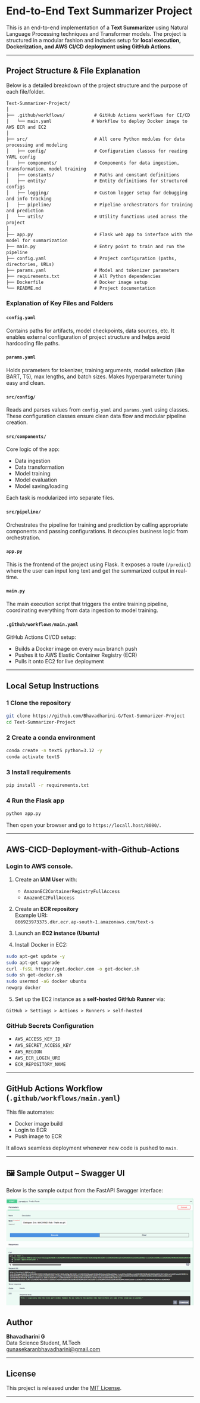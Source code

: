 #  End-to-End Text Summarizer Project

This is an end-to-end implementation of a **Text Summarizer** using Natural Language Processing techniques and Transformer models. The project is structured in a modular fashion and includes setup for **local execution, Dockerization, and AWS CI/CD deployment using GitHub Actions**.

---

##  Project Structure & File Explanation

Below is a detailed breakdown of the project structure and the purpose of each file/folder. 

```
Text-Summarizer-Project/
│
├── .github/workflows/           # GitHub Actions workflows for CI/CD
│   └── main.yaml               # Workflow to deploy Docker image to AWS ECR and EC2
│
├── src/                         # All core Python modules for data processing and modeling
│   ├── config/                  # Configuration classes for reading YAML config
│   ├── components/              # Components for data ingestion, transformation, model training
│   ├── constants/               # Paths and constant definitions
│   ├── entity/                  # Entity definitions for structured configs
│   ├── logging/                 # Custom logger setup for debugging and info tracking
│   ├── pipeline/                # Pipeline orchestrators for training and prediction
│   └── utils/                   # Utility functions used across the project
│
├── app.py                       # Flask web app to interface with the model for summarization
├── main.py                      # Entry point to train and run the pipeline
├── config.yaml                  # Project configuration (paths, directories, URLs)
├── params.yaml                  # Model and tokenizer parameters
├── requirements.txt             # All Python dependencies
├── Dockerfile                   # Docker image setup
└── README.md                    # Project documentation
```

###  Explanation of Key Files and Folders

####  `config.yaml`
Contains paths for artifacts, model checkpoints, data sources, etc. It enables external configuration of project structure and helps avoid hardcoding file paths.

####  `params.yaml`
Holds parameters for tokenizer, training arguments, model selection (like BART, T5), max lengths, and batch sizes. Makes hyperparameter tuning easy and clean.

####  `src/config/`
Reads and parses values from `config.yaml` and `params.yaml` using classes. These configuration classes ensure clean data flow and modular pipeline creation.

#### `src/components/`
Core logic of the app:
- Data ingestion
- Data transformation
- Model training
- Model evaluation
- Model saving/loading

Each task is modularized into separate files.

####  `src/pipeline/`
Orchestrates the pipeline for training and prediction by calling appropriate components and passing configurations. It decouples business logic from orchestration.

####  `app.py`
This is the frontend of the project using Flask. It exposes a route (`/predict`) where the user can input long text and get the summarized output in real-time.

####  `main.py`
The main execution script that triggers the entire training pipeline, coordinating everything from data ingestion to model training.

####  `.github/workflows/main.yaml`
GitHub Actions CI/CD setup:
- Builds a Docker image on every `main` branch push
- Pushes it to AWS Elastic Container Registry (ECR)
- Pulls it onto EC2 for live deployment

---

##  Local Setup Instructions

### 1️ Clone the repository

```bash
git clone https://github.com/Bhavadharini-G/Text-Summarizer-Project
cd Text-Summarizer-Project
```

### 2️ Create a conda environment

```bash
conda create -n textS python=3.12 -y
conda activate textS
```

### 3️ Install requirements

```bash
pip install -r requirements.txt
```

### 4️ Run the Flask app

```bash
python app.py
```

Then open your browser and go to `https://locall.host/8080/`.

---



## AWS-CICD-Deployment-with-Github-Actions

### Login to AWS console.

1. Create an **IAM User** with:
   - `AmazonEC2ContainerRegistryFullAccess`
   - `AmazonEC2FullAccess`

2. Create an **ECR repository**  
   Example URI:  
   `866923973375.dkr.ecr.ap-south-1.amazonaws.com/text-s`

3. Launch an **EC2 instance (Ubuntu)**

4. Install Docker in EC2:

```bash
sudo apt-get update -y
sudo apt-get upgrade
curl -fsSL https://get.docker.com -o get-docker.sh
sudo sh get-docker.sh
sudo usermod -aG docker ubuntu
newgrp docker
```

5. Set up the EC2 instance as a **self-hosted GitHub Runner** via:
```
GitHub > Settings > Actions > Runners > self-hosted 
```

### GitHub Secrets Configuration

- `AWS_ACCESS_KEY_ID`
- `AWS_SECRET_ACCESS_KEY`
- `AWS_REGION`
- `AWS_ECR_LOGIN_URI`
- `ECR_REPOSITORY_NAME`

---

##  GitHub Actions Workflow (`.github/workflows/main.yaml`)

This file automates:
- Docker image build
- Login to ECR
- Push image to ECR

It allows seamless deployment whenever new code is pushed to `main`.

---

## 🖼️ Sample Output – Swagger UI

Below is the sample output from the FastAPI Swagger interface:

![Sample Output](assets/Sample_output.png)




##  Author

**Bhavadharini G**  
Data Science Student, M.Tech  
gunasekaranbhavadharini@gmail.com  

---

##  License

This project is released under the [MIT License](LICENSE).

---
